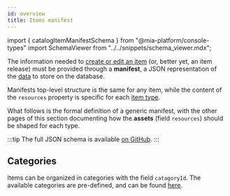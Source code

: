 ```yaml
---
id: overview
title: Items manifest
---
```


import { catalogItemManifestSchema } from "@mia-platform/console-types"
import SchemaViewer from "../../snippets/schema_viewer.mdx";

The information needed to [create or edit an item][items-managements] (or, better yet, an item release) must be provided through a **manifest**, a JSON representation of the [data][items-data-structure] to store on the database.

Manifests top-level structure is the same for any item, while the content of the `resources` property is specific for each [item type][items-type].

What follows is the formal definition of a generic manifest, with the other pages of this section documenting how the **assets** (field `resources`) should be shaped for each type.

:::tip
The full JSON schema is available [on GitHub](https://raw.githubusercontent.com/mia-platform/console-sdk/refs/tags/%40mia-platform/console-types%400.38.11/packages/console-types/schemas/catalog/item-manifest.schema.json).
:::

<SchemaViewer schema={catalogItemManifestSchema} />

## Categories

Items can be organized in categories with the field `catagoryId`. The available categories are pre-defined, and can be found [here](https://raw.githubusercontent.com/mia-platform-marketplace/public-catalog/refs/heads/main/assets/categories.json).

[items-data-structure]: ../../basic-concepts/05_items-data-structure.md
[items-type]: ../../basic-concepts/10_items-types.md
[items-managements]: ../../management/overview.md
